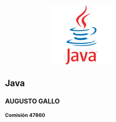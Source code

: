 <div id = "header" align="center">
  <img src="https://github.com/devicons/devicon/blob/master/icons/java/java-original-wordmark.svg" alt="java" width="200" height="200"/>
</div>

# Java
## AUGUSTO GALLO

### Comisión 47860
